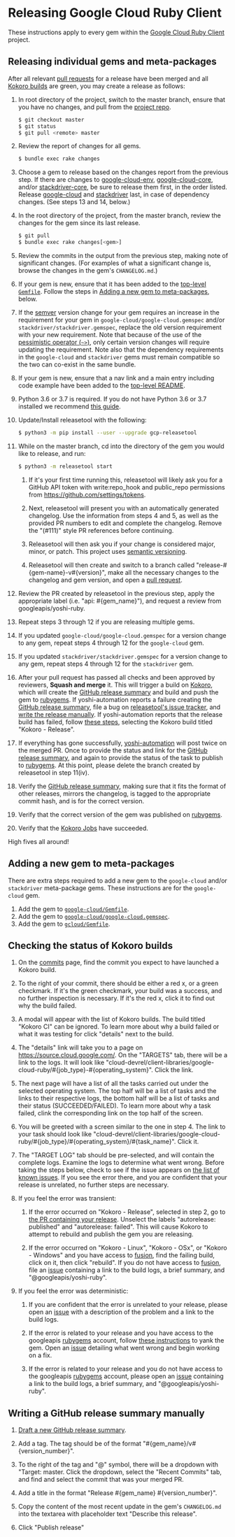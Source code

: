 # Releasing Google Cloud Ruby Client

These instructions apply to every gem within the [Google Cloud Ruby
Client](https://github.com/googleapis/google-cloud-ruby) project.

## Releasing individual gems and meta-packages

After all relevant [pull
requests](https://github.com/googleapis/google-cloud-ruby/pulls) for a
release have been merged and all [Kokoro builds](#Checking-the-status-of-Kokoro-builds) are
green, you may create a release as follows:

1. In root directory of the project, switch to the master branch, ensure that
   you have no changes, and pull from the [project
   repo](https://github.com/googleapis/google-cloud-ruby).

    ```sh
    $ git checkout master
    $ git status
    $ git pull <remote> master
    ```

1. Review the report of changes for all gems.

    ```sh
    $ bundle exec rake changes
    ```

1. Choose a gem to release based on the changes report from the previous step.
   If there are changes to
   [google-cloud-env](https://github.com/googleapis/google-cloud-ruby/tree/master/google-cloud-env),
   [google-cloud-core](https://github.com/googleapis/google-cloud-ruby/tree/master/google-cloud-core),
   and/or
   [stackdriver-core](https://github.com/googleapis/google-cloud-ruby/tree/master/stackdriver-core),
   be sure to release them first, in the order listed. Release
   [google-cloud](https://github.com/googleapis/google-cloud-ruby/blob/master/google-cloud)
   and
   [stackdriver](https://github.com/googleapis/google-cloud-ruby/blob/master/stackdriver)
   last, in case of dependency changes. (See steps 13 and 14, below.)

1. In the root directory of the project, from the master branch, review the changes for the gem since its
   last release.

    ```sh
    $ git pull
    $ bundle exec rake changes[<gem>]
    ```

1. Review the commits in the output from the previous step, making note of
   significant changes. (For examples of what a significant change is, browse
   the changes in the gem's `CHANGELOG.md`.)

1. If your gem is new, ensure that it has been added to the [top-level
   `Gemfile`](https://github.com/googleapis/google-cloud-ruby/blob/master/Gemfile).
   Follow the steps in [Adding a new gem to
   meta-packages](#adding-a-new-gem-to-meta-packages), below.

1. If the [semver](http://semver.org/) version change for your gem requires
   an increase in the requirement for your gem in
   `google-cloud/google-cloud.gemspec` and/or
   `stackdriver/stackdriver.gemspec`, replace the old version requirement with
   your new requirement. Note that because of the use of the [pessimistic
   operator (`~>`)](https://robots.thoughtbot.com/rubys-pessimistic-operator),
   only certain version changes will require updating the requirement. Note
   also that the dependency requirements in the `google-cloud` and
   `stackdriver` gems must remain compatible so the two can co-exist in the
   same bundle.

1. If your gem is new, ensure that a nav link and a main entry including
   code example have been added to the [top-level
   README](https://github.com/googleapis/google-cloud-ruby/blob/master/README.md).

1. Python 3.6 or 3.7 is required. If you do not have Python 3.6 or 3.7 installed we recommend [this guide](https://docs.python-guide.org/starting/installation/#installation-guides).

1. Update/Install releasetool with the following:

    ```sh
    $ python3 -m pip install --user --upgrade gcp-releasetool
    ```

1. While on the master branch, cd into the directory of the gem you would like to release, and run:

    ```sh
    $ python3 -m releasetool start
    ```

    1. If it's your first time running this, releasetool will likely ask you for a GitHub API token with write:repo_hook and public_repo permissions from https://github.com/settings/tokens.

    1. Next, releasetool will present you with an automatically generated changelog. Use the information from steps 4 and 5, as well as the provided PR numbers to edit and complete the changelog. Remove the "(#111)" style PR references before continuing.

    1. Releasetool will then ask you if your change is considered major, minor, or patch. This project uses [semantic versioning](http://semver.org).

    1. Releasetool will then create and switch to a branch called "release-#{gem-name}-v#{version}", make all the necessary changes to the changelog and gem version, and open a [pull request](https://github.com/googleapis/google-cloud-ruby/pulls).

1. Review the PR created by releasetool in the previous step, apply the appropriate label (i.e. "api: #{gem_name}"), and request a review from googleapis/yoshi-ruby.

1. Repeat steps 3 through 12 if you are releasing multiple gems.

1. If you updated `google-cloud/google-cloud.gemspec` for a version change to
   any gem, repeat steps 4 through 12 for the `google-cloud` gem.

1. If you updated `stackdriver/stackdriver.gemspec` for a version change to any
   gem, repeat steps 4 through 12 for the `stackdriver` gem.

1. After your pull request has passed all checks and been approved by reviewers,
   **Squash and merge** it. This will trigger a build on [Kokoro](#Checking-the-status-of-Kokoro-builds), which will create the [GitHub release summary](https://github.com/googleapis/google-cloud-ruby/releases) and build and push the gem to [rubygems](https://rubygems.org/). If yoshi-automation reports a failure creating the [GitHub release summary](https://github.com/googleapis/google-cloud-ruby/releases), file a bug on [releasetool's issue tracker](https://github.com/googleapis/releasetool/issues), and [write the release manually](writing-a-github-release-summary-manually). If yoshi-automation reports that the release build has failed, follow [these steps](#Checking-the-status-of-Kokoro-builds), selecting the Kokoro build titled "Kokoro - Release".

1. If everything has gone successfully, [yoshi-automation](https://github.com/yoshi-automation) will post twice on the merged PR. Once to provide the status and link for the [GitHub release summary](https://github.com/googleapis/google-cloud-ruby/releases), and again to provide the status of the task to publish to [rubygems](https://rubygems.org/). At this point, please delete the branch created by releasetool in step 11(iv).

1. Verify the [GitHub release summary](https://github.com/googleapis/google-cloud-ruby/releases), making sure that it fits the format of other releases, mirrors the changelog, is tagged to the appropriate commit hash, and is for the correct version.

1. Verify that the correct version of the gem was published on [rubygems](https://rubygems.org/).

1. Verify that the [Kokoro Jobs](#Checking-the-status-of-Kokoro-builds) have succeeded.

High fives all around!

## Adding a new gem to meta-packages

There are extra steps required to add a new gem to the `google-cloud` and/or
`stackdriver` meta-package gems. These instructions are for the `google-cloud`
gem.

1. Add the gem to
   [`google-cloud/Gemfile`](https://github.com/googleapis/google-cloud-ruby/blob/master/google-cloud/Gemfile).
1. Add the gem to
   [`google-cloud/google-cloud.gemspec`](https://github.com/googleapis/google-cloud-ruby/blob/master/google-cloud/google-cloud.gemspec).
1. Add the gem to
   [`gcloud/Gemfile`](https://github.com/googleapis/google-cloud-ruby/blob/master/gcloud/Gemfile).

## Checking the status of Kokoro builds

1. On the [commits](https://github.com/googleapis/google-cloud-ruby/commits/master) page, find the commit you expect to have launched a Kokoro build.

1. To the right of your commit, there should be either a red x, or a green checkmark. If it's the green checkmark, your build was a success, and no further inspection is necessary. If it's the red x, click it to find out why the build failed.

1. A modal will appear with the list of Kokoro builds. The build titled "Kokoro CI" can be ignored. To learn more about why a build failed or what it was testing for click "details" next to the build.

1. The "details" link will take you to a page on https://source.cloud.google.com/. On the "TARGETS" tab, there will be a link to the logs. It will look like "cloud-devrel/client-libraries/google-cloud-ruby/#{job_type}-#{operating_system}". Click the link.

1. The next page will have a list of all the tasks carried out under the selected operating system. The top half will be a list of tasks and the links to their respective logs, the bottom half will be a list of tasks and their status (SUCCEEDED/FAILED). To learn more about why a task failed, clink the corresponding link on the top half of the screen.

1. You will be greeted with a screen similar to the one in step 4. The link to your task should look like "cloud-devrel/client-libraries/google-cloud-ruby/#{job_type}/#{operating_system}/#{task_name}". Click it.

1. The "TARGET LOG" tab should be pre-selected, and will contain the complete logs. Examine the logs to determine what went wrong. Before taking the steps below, check to see if the issue appears on [the list of known issues](https://github.com/googleapis/google-cloud-ruby/wiki/Known-Issues#kokoro-build-failures). If you see the error there, and you are confident that your release is unrelated, no further steps are necessary.

1. If you feel the error was transient:
    1. If the error occurred on "Kokoro - Release", selected in step 2, go to [the PR containing your release](https://github.com/googleapis/google-cloud-ruby/pulls?utf8=%E2%9C%93&q=is%3Apr+is%3Aclosed+Release). Unselect the labels "autorelease: published" and "autorelease: failed". This will cause Kokoro to attempt to rebuild and publish the gem you are releasing.

    1. If the error occurred on "Kokoro - Linux", "Kokoro - OSx", or "Kokoro - Windows" and you have access to [fusion](https://fusion.corp.google.com/dashboard/findbuilds?search_pattern=google-cloud-ruby%2Fcontinuous&project_types=&include_inactive_projects=false), find the failing build, click on it, then click "rebuild". If you do not have access to [fusion](https://fusion.corp.google.com/dashboard/findbuilds?search_pattern=google-cloud-ruby%2Fcontinuous&project_types=&include_inactive_projects=false), file an [issue](https://github.com/googleapis/google-cloud-ruby/issues/new?template=bug_report.md) containing a link to the build logs, a brief summary, and "@googleapis/yoshi-ruby".

1. If you feel the error was deterministic:
    1. If you are confident that the error is unrelated to your release, please open an [issue](https://github.com/googleapis/google-cloud-ruby/issues/new?template=bug_report.md) with a description of the problem and a link to the build logs.

    1. If the error is related to your release and you have access to the googleapis [rubygems](https://rubygems.org/) account, follow [these instructions](http://help.rubygems.org/kb/gemcutter/removing-a-published-rubygem) to yank the gem. Open an [issue](https://github.com/googleapis/google-cloud-ruby/issues/new?template=bug_report.md) detailing what went wrong and begin working on a fix.

    1. If the error is related to your release and you do not have access to the googleapis [rubygems](https://rubygems.org/) account, please open an [issue](https://github.com/googleapis/google-cloud-ruby/issues/new?template=bug_report.md) containing a link to the build logs, a brief summary, and "@googleapis/yoshi-ruby".

## Writing a GitHub release summary manually
1. [Draft a new GitHub release summary](https://github.com/googleapis/google-cloud-ruby/releases/new).

1. Add a tag. The tag should be of the format "#{gem_name}/v#{version_number}".

1. To the right of the tag and "@" symbol, there will be a dropdown with "Target: master. Click the dropdown, select the "Recent Commits" tab, and find and select the commit that was your merged PR.

1. Add a title in the format "Release #{gem_name} #{version_number}".

1. Copy the content of the most recent update in the gem's `CHANGELOG.md` into the textarea with placeholder text "Describe this release".

1. Click "Publish release"
